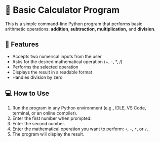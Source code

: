 # 🧮 Basic Calculator Program

This is a simple command-line Python program that performs basic arithmetic operations: **addition, subtraction, multiplication,** and **division**.

## 📌 Features

- Accepts two numerical inputs from the user
- Asks for the desired mathematical operation (+, -, *, /)
- Performs the selected operation
- Displays the result in a readable format
- Handles division by zero

## 💻 How to Use

1. Run the program in any Python environment (e.g., IDLE, VS Code, terminal, or an online compiler).
2. Enter the first number when prompted.
3. Enter the second number.
4. Enter the mathematical operation you want to perform: `+`, `-`, `*`, or `/`.
5. The program will display the result.

